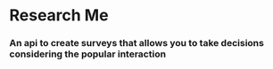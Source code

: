# Research Me

### An api to create surveys that allows you to take decisions considering the popular interaction